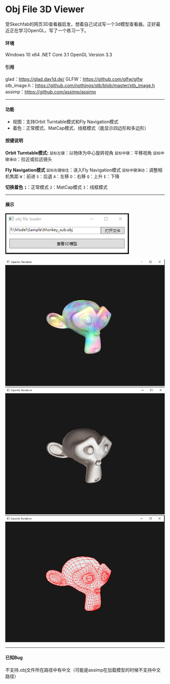 # Obj File 3D Viewer

受Skechfab的网页3D查看器启发，想着自己试试写一个3d模型查看器。正好最近正在学习OpenGL，写了一个练习一下。

#### 环境

Windows 10 x64
.NET Core 3.1
OpenGL Version 3.3

#### 引用

glad：https://glad.dav1d.de/
GLFW：https://github.com/glfw/glfw
stb_image.h：https://github.com/nothings/stb/blob/master/stb_image.h
assimp：https://github.com/assimp/assimp

---

#### 功能

- 视图：支持Orbit Turntable模式和Fly Navigation模式
- 着色：正常模式、MatCap模式、线框模式（能显示四边形和多边形）

#### 按键说明

**Orbit Turntable模式:**
`鼠标左键`：以物体为中心旋转视角
`鼠标中键`：平移视角
`鼠标中键滑动`：拉近或拉远镜头

**Fly Navigation模式**
`鼠标右键按住`：进入Fly Navigation模式
`鼠标中键滑动`：调整相机焦距
`W`：前进
`S`：后退
`A`：左移
`D`：右移
`Q`：上升
`E`：下降

**切换着色**
`1`：正常模式
`2`：MatCap模式
`3`：线框模式

---


#### 展示

![image-20220322153745160](README.assets/image-20220322153745160.png)

<img src="README.assets/image-20220322153827577.png" alt="image-20220322153827577" style="zoom: 67%;" />

<img src="README.assets/image-20220322153902131.png" alt="image-20220322153902131" style="zoom: 67%;" />

<img src="README.assets/image-20220322153914908.png" alt="image-20220322153914908" style="zoom: 67%;" />

---

#### 已知Bug

不支持.obj文件所在路径中有中文（可能是assimp在加载模型的时候不支持中文路径）
